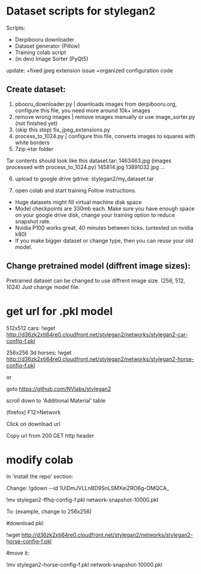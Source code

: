 # Dataset scripts for stylegan2
Scripts:
- Derpibooru downloader
- Dataset generator (Pillow)
- Training colab script
- (in dev) Image Sorter (PyQt5)

update:
+fixed jpeg extension issue
+organized configuration code


## Create dataset:
1. pbooru_downloader.py | downloads images from derpibooru.org, configure this file, you need more around 10k+ images
2. remove wrong images | remove images manually or use image_sorter.py (not finished yet)
3. (skip this step) fix_jpeg_extensions.py 
4. process_to_1024.py | configure this file, converts images to squares with white borders
5. 7zip->tar folder

Tar contents should look like this
dataset.tar: 
   1463463.jpg (images processed with process_to_1024.py)
   145814.jpg
   13891032.jpg
   ...

6. upload to google drive
gdrive: stylegan2/my_dataset.tar

7. open colab and start training
Follow instructions.
- Huge datasets  might fill virtual machine disk space
- Model checkpoints are 330mb each. Make sure you have enough space on your google drive disk, change your training option to reduce snapshot rate.
- Nvidia P100 works great, 40 minutes between ticks. (untested on nvidia k80)
- If you make bigger dataset or change type, then you can reuse your old model.

## Change pretrained model (diffrent image sizes):
Pretrained dataset can be changed to use diffrent image size. (256, 512, 1024)
Just change model file.

# get url for .pkl model
512x512 cars: !wget http://d36zk2xti64re0.cloudfront.net/stylegan2/networks/stylegan2-car-config-f.pkl

256x256 3d horses: !wget http://d36zk2xti64re0.cloudfront.net/stylegan2/networks/stylegan2-horse-config-f.pkl

or

goto https://github.com/NVlabs/stylegan2

scroll down to 'Additional Material' table

(firefox) F12>Network

Click on download url

Copy url from 200 GET http header


# modify colab

In 'install the repo' section:

Change:
   !gdown --id 1UlDmJVLLnBD9SnLSMXeiZRO6g-OMQCA_

   !mv stylegan2-ffhq-config-f.pkl network-snapshot-10000.pkl

To:
   (example, change to 256x256)
   
   #download pkl:

   !wget http://d36zk2xti64re0.cloudfront.net/stylegan2/networks/stylegan2-horse-config-f.pkl

   #move it:
   
   !mv stylegan2-horse-config-f.pkl network-snapshot-10000.pkl
